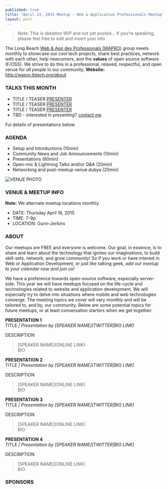 ```yaml
---
published: true
title: "April 23, 2015 Meetup - Web & Application Professionals Meetup"
layout: post
---
```


> Note: This is skeleton WIP and not yet posted... If you're speaking, please feel free to edit and insert your info

The Long Beach [Web & App dev Professionals (WAPRO)](http://wapro.lbtech.org) group meets monthly to showcase our cool tech projects, share best practices, network with each other, help newcomers, and the **values** of open source software (F/OSS).  We strive to do this in a professional, relaxed, respectful, and open venue for _all people_ in our community.  **Website:** http://wapro.lbtech.org/about


### TALKS THIS MONTH  
* TITLE / TEASER  [PRESENTER](TWITTERURL)
* TITLE / TEASER  [PRESENTER](TWITTERURL)
* TITLE / TEASER  [PRESENTER](TWITTERURL)
* TBD - interested in presenting?  [contact me](/about)

Ful details of presentations below.

### AGENDA  
- Setup and Introductions (10min)
- Community News and Job Announcements (10min)
- Presentations (60min)
- Open-mic & Lightning Talks and/or Q&A (20min)
- Networking and post-meetup venue dubya (20min)


![VENUE PHOTO]()


### VENUE & MEETUP INFO  
**Note:** We alternate meetup locations monthly.  
- DATE:  Thursday April 16, 2015
- TIME: 7-9p  
- LOCATION:  Gunn-Jerkins


### ABOUT  
Our meetups are FREE and everyone is welcome.  Our goal, in essence, is to share and learn about the technology that ignites our imaginations, to build   skill-sets, network, and grow  community!  So if you work or have interest in Web or Application Development, or just like talking geek, _add our meetup to your calendar now and join us!_

We have a preference towards open-source software, especially server-side.  This year we will have meetups focused on the life-cycle and technologies related to website and application development.  We will especially try to delve into situations where mobile and web technologies converge.  The meeting topics we cover will vary monthly and will be tailored to, and by, our community.  Below are some potential topics for future meetups, or at least conversation starters when we get together:

**PRESENTATION 1**  
TITLE _|  Presentation by [SPEAKER NAME](TWITTER|BIO LINK)_  

DESCRIPTION

> [SPEAKER NAME](ONLINE LINK)  
> BIO 

**PRESENTATION 2**  
TITLE _|  Presentation by [SPEAKER NAME](TWITTER|BIO LINK)_  

DESCRIPTION

> [SPEAKER NAME](ONLINE LINK)  
> BIO 

**PRESENTATION 3**  
TITLE _|  Presentation by [SPEAKER NAME](TWITTER|BIO LINK)_  

DESCRIPTION

> [SPEAKER NAME](ONLINE LINK)  
> BIO 

**PRESENTATION 4**  
TITLE _|  Presentation by [SPEAKER NAME](TWITTER|BIO LINK)_  

DESCRIPTION

> [SPEAKER NAME](ONLINE LINK)  
> BIO 


### SPONSORS  

